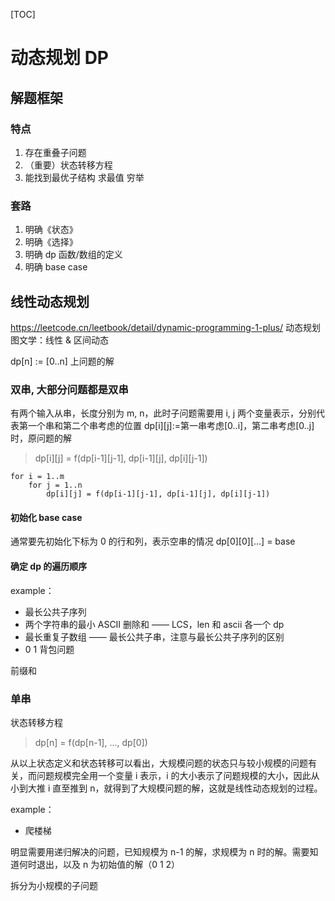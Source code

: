 [TOC]
# 动态规划 DP

## 解题框架

### 特点
1. 存在重叠子问题
2. （重要）状态转移方程
3. 能找到最优子结构
求最值
穷举

### 套路
1. 明确《状态》
2. 明确《选择》
3. 明确 dp 函数/数组的定义
4. 明确 base case

## 线性动态规划

https://leetcode.cn/leetbook/detail/dynamic-programming-1-plus/ 
动态规划图文学：线性 & 区间动态

dp[n] := [0..n] 上问题的解




### 双串, 大部分问题都是双串
有两个输入从串，长度分别为 m, n，此时子问题需要用 i, j 两个变量表示，分别代表第一个串和第二个串考虑的位置 dp[i][j]:=第一串考虑[0..i]，第二串考虑[0..j]时，原问题的解

> dp[i][j] = f(dp[i-1][j-1], dp[i-1][j], dp[i][j-1])

```
for i = 1..m
    for j = 1..n
        dp[i][j] = f(dp[i-1][j-1], dp[i-1][j], dp[i][j-1])
```

#### 初始化 base case
通常要先初始化下标为 0 的行和列，表示空串的情况
dp[0][0][...] = base

#### 确定 dp 的遍历顺序

example：
- 最长公共子序列
- 两个字符串的最小 ASCII 删除和 —— LCS，len 和 ascii 各一个 dp
- 最长重复子数组 —— 最长公共子串，注意与最长公共子序列的区别
- 0 1 背包问题


前缀和

### 单串

状态转移方程

> dp[n] = f(dp[n-1], ..., dp[0])

从以上状态定义和状态转移可以看出，大规模问题的状态只与较小规模的问题有关，而问题规模完全用一个变量 i 表示，i 的大小表示了问题规模的大小，因此从小到大推 i 直至推到 n，就得到了大规模问题的解，这就是线性动态规划的过程。

example：

- 爬楼梯

明显需要用递归解决的问题，已知规模为 n-1 的解，求规模为 n 时的解。需要知道何时退出，以及 n 为初始值的解（0 1 2）

拆分为小规模的子问题
